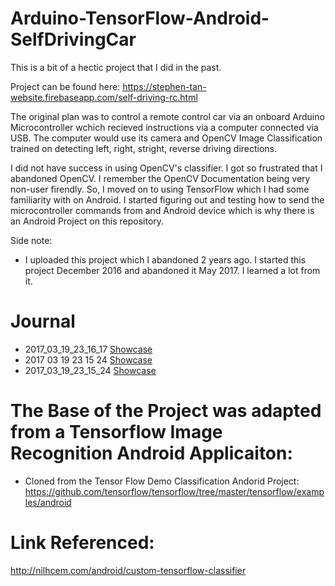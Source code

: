 # Arduino-TensorFlow-Android-SelfDrivingCar

This is a bit of a hectic project that I did in the past. 

Project can be found here: https://stephen-tan-website.firebaseapp.com/self-driving-rc.html 

The original plan was to control a remote control car via an onboard Arduino Microcontroller wchich recieved instructions via a computer connected via USB. The computer would use its camera and OpenCV Image Classification trained on detecting left, right, stright, reverse driving directions. 

I did not have success in using OpenCV's classifier. I got so frustrated that I abandoned OpenCV. I remember the OpenCV Documentation being very non-user firendly. So, I moved on to using TensorFlow which I had some familiarity with on Android. I started figuring out and testing how to send the microcontroller commands from and Android device which is why there is an Android Project on this repository. 

Side note: 
- I uploaded this project which I abandoned 2 years ago. I started this project December 2016 and abandoned it May 2017. I learned a lot from it.

# Journal
- 2017_03_19_23_16_17 [Showcase](https://www.youtube.com/watch?v=TwgRMI5cnf4)
- 2017 03 19 23 15 24 [Showcase](https://www.youtube.com/watch?v=LhU2R0o4xfg&feature=youtu.be)
- 2017_03_19_23_15_24 [Showcase](https://www.youtube.com/watch?v=RQpLlQxHpc0&feature=youtu.be)

# The Base of the Project was adapted from a Tensorflow Image Recognition Android Applicaiton: 
- Cloned from the Tensor Flow Demo Classification Andorid Project: https://github.com/tensorflow/tensorflow/tree/master/tensorflow/examples/android

# Link Referenced: 
http://nilhcem.com/android/custom-tensorflow-classifier
